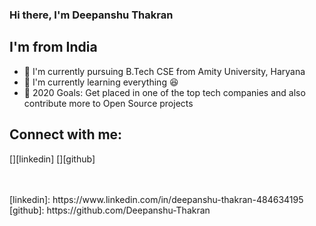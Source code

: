### Hi there, I'm Deepanshu Thakran

## I'm from India
- 🏫 I'm currently pursuing B.Tech CSE from Amity University, Haryana
- 🌱 I'm currently learning everything 😆
- 🥅 2020 Goals: Get placed in one of the top tech companies and also contribute more to Open Source projects

## Connect with me:

[<ing align = "left" alt = "Deepanshu Thakran | LinkedIn" width = "22px" src = "https://cdn.jsdelivr.net/npm/simple-icon@v3/icons/linkedin.svg" />][linkedin]
[<ing align = "left" alt = "Deepanshu Thakran | GitHub" width = "22px" src = "https://cdn.jsdelivr.net/npm/simple-icon@v3/icons/github.svg" />][github]

<br />
<br />
[linkedin]: https://www.linkedin.com/in/deepanshu-thakran-484634195
[github]: https://github.com/Deepanshu-Thakran